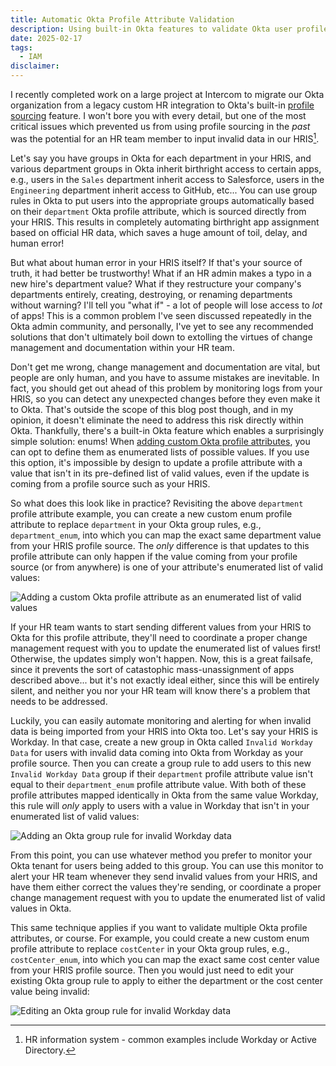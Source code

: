 ```yaml
---
title: Automatic Okta Profile Attribute Validation
description: Using built-in Okta features to validate Okta user profile attribute values mapped from your HR source of truth.
date: 2025-02-17
tags:
  - IAM
disclaimer:
---
```


I recently completed work on a large project at Intercom to migrate our Okta organization from a legacy custom HR integration to Okta's built-in [profile sourcing](https://help.okta.com/oie/en-us/content/topics/users-groups-profiles/usgp-about-profile-sourcing.htm) feature. I won't bore you with every detail, but one of the most critical issues which prevented us from using profile sourcing in the _past_ was the potential for an HR team member to input invalid data in our HRIS[^1].

Let's say you have groups in Okta for each department in your HRIS, and various department groups in Okta inherit birthright access to certain apps, e.g., users in the `Sales` department inherit access to Salesforce, users in the `Engineering` department inherit access to GitHub, etc... You can use group rules in Okta to put users into the appropriate groups automatically based on their `department` Okta profile attribute, which is sourced directly from your HRIS. This results in completely automating birthright app assignment based on official HR data, which saves a huge amount of toil, delay, and human error!

But what about human error in your HRIS itself? If that's your source of truth, it had better be trustworthy! What if an HR admin makes a typo in a new hire's department value? What if they restructure your company's departments entirely, creating, destroying, or renaming departments without warning? I'll tell you "what if" - a lot of people will lose access to _lot_ of apps! This is a common problem I've seen discussed repeatedly in the Okta admin community, and personally, I've yet to see any recommended solutions that don't ultimately boil down to extolling the virtues of change management and documentation within your HR team.

Don't get me wrong, change management and documentation are vital, but people are only human, and you have to assume mistakes are inevitable. In fact, you should get out ahead of this problem by monitoring logs from your HRIS, so you can detect any unexpected changes before they even make it to Okta. That's outside the scope of this blog post though, and in my opinion, it doesn't eliminate the need to address this risk directly within Okta. Thankfully, there's a built-in Okta feature which enables a surprisingly simple solution: enums! When [adding custom Okta profile attributes](https://help.okta.com/oie/en-us/content/topics/users-groups-profiles/usgp-add-custom-user-attributes.htm), you can opt to define them as enumerated lists of possible values. If you use this option, it's impossible by design to update a profile attribute with a value that isn't in its pre-defined list of valid values, even if the update is coming from a profile source such as your HRIS.

So what does this look like in practice? Revisiting the above `department` profile attribute example, you can create a new custom enum profile attribute to replace `department` in your Okta group rules, e.g., `department_enum`, into which you can map the exact same department value from your HRIS profile source. The _only_ difference is that updates to this profile attribute can only happen if the value coming from your profile source (or from anywhere) is one of your attribute's enumerated list of valid values:

![Adding a custom Okta profile attribute as an enumerated list of valid values](/images/add-attribute.png)

If your HR team wants to start sending different values from your HRIS to Okta for this profile attribute, they'll need to coordinate a proper change management request with you to update the enumerated list of values first! Otherwise, the updates simply won't happen. Now, this is a great failsafe, since it prevents the sort of catastophic mass-unassignment of apps described above... but it's not exactly ideal either, since this will be entirely silent, and neither you nor your HR team will know there's a problem that needs to be addressed.

Luckily, you can easily automate monitoring and alerting for when invalid data is being imported from your HRIS into Okta too. Let's say your HRIS is Workday. In that case, create a new group in Okta called `Invalid Workday Data` for users with invalid data coming into Okta from Workday as your profile source. Then you can create a group rule to add users to this new `Invalid Workday Data` group if their `department` profile attribute value isn't equal to their `department_enum` profile attribute value. With both of these profile attributes mapped identically in Okta from the same value Workday, this rule will _only_ apply to users with a value in Workday that isn't in your enumerated list of valid values:

![Adding an Okta group rule for invalid Workday data](/images/add-rule.png)

From this point, you can use whatever method you prefer to monitor your Okta tenant for users being added to this group. You can use this monitor to alert your HR team whenever they send invalid values from your HRIS, and have them either correct the values they're sending, or coordinate a proper change management request with you to update the enumerated list of valid values in Okta.

This same technique applies if you want to validate multiple Okta profile attributes, or course. For example, you could create a new custom enum profile attribute to replace `costCenter` in your Okta group rules, e.g., `costCenter_enum`, into which you can map the exact same cost center value from your HRIS profile source. Then you would just need to edit your existing Okta group rule to apply to either the department or the cost center value being invalid:

![Editing an Okta group rule for invalid Workday data](/images/edit-rule.png)

[^1]: HR information system - common examples include Workday or Active Directory.
